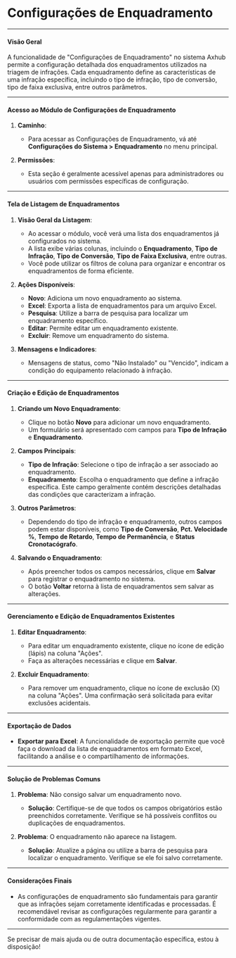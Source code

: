 # Configurações de Enquadramento

---

#### **Visão Geral**
A funcionalidade de "Configurações de Enquadramento" no sistema Axhub permite a configuração detalhada dos enquadramentos utilizados na triagem de infrações. Cada enquadramento define as características de uma infração específica, incluindo o tipo de infração, tipo de conversão, tipo de faixa exclusiva, entre outros parâmetros.

---

#### **Acesso ao Módulo de Configurações de Enquadramento**

1. **Caminho**:
    - Para acessar as Configurações de Enquadramento, vá até **Configurações do Sistema > Enquadramento** no menu principal.

2. **Permissões**:
    - Esta seção é geralmente acessível apenas para administradores ou usuários com permissões específicas de configuração.

---

#### **Tela de Listagem de Enquadramentos**

1. **Visão Geral da Listagem**:
    - Ao acessar o módulo, você verá uma lista dos enquadramentos já configurados no sistema.
    - A lista exibe várias colunas, incluindo o **Enquadramento**, **Tipo de Infração**, **Tipo de Conversão**, **Tipo de Faixa Exclusiva**, entre outras.
    - Você pode utilizar os filtros de coluna para organizar e encontrar os enquadramentos de forma eficiente.

2. **Ações Disponíveis**:
    - **Novo**: Adiciona um novo enquadramento ao sistema.
    - **Excel**: Exporta a lista de enquadramentos para um arquivo Excel.
    - **Pesquisa**: Utilize a barra de pesquisa para localizar um enquadramento específico.
    - **Editar**: Permite editar um enquadramento existente.
    - **Excluir**: Remove um enquadramento do sistema.

3. **Mensagens e Indicadores**:
    - Mensagens de status, como "Não Instalado" ou "Vencido", indicam a condição do equipamento relacionado à infração.

---

#### **Criação e Edição de Enquadramentos**

1. **Criando um Novo Enquadramento**:
    - Clique no botão **Novo** para adicionar um novo enquadramento.
    - Um formulário será apresentado com campos para **Tipo de Infração** e **Enquadramento**.

2. **Campos Principais**:
    - **Tipo de Infração**: Selecione o tipo de infração a ser associado ao enquadramento.
    - **Enquadramento**: Escolha o enquadramento que define a infração específica. Este campo geralmente contém descrições detalhadas das condições que caracterizam a infração.

3. **Outros Parâmetros**:
    - Dependendo do tipo de infração e enquadramento, outros campos podem estar disponíveis, como **Tipo de Conversão**, **Pct. Velocidade %**, **Tempo de Retardo**, **Tempo de Permanência**, e **Status Cronotacógrafo**.

4. **Salvando o Enquadramento**:
    - Após preencher todos os campos necessários, clique em **Salvar** para registrar o enquadramento no sistema.
    - O botão **Voltar** retorna à lista de enquadramentos sem salvar as alterações.

---

#### **Gerenciamento e Edição de Enquadramentos Existentes**

1. **Editar Enquadramento**:
    - Para editar um enquadramento existente, clique no ícone de edição (lápis) na coluna "Ações".
    - Faça as alterações necessárias e clique em **Salvar**.

2. **Excluir Enquadramento**:
    - Para remover um enquadramento, clique no ícone de exclusão (X) na coluna "Ações". Uma confirmação será solicitada para evitar exclusões acidentais.

---

#### **Exportação de Dados**

- **Exportar para Excel**: A funcionalidade de exportação permite que você faça o download da lista de enquadramentos em formato Excel, facilitando a análise e o compartilhamento de informações.

---

#### **Solução de Problemas Comuns**

1. **Problema**: Não consigo salvar um enquadramento novo.
    - **Solução**: Certifique-se de que todos os campos obrigatórios estão preenchidos corretamente. Verifique se há possíveis conflitos ou duplicações de enquadramentos.

2. **Problema**: O enquadramento não aparece na listagem.
    - **Solução**: Atualize a página ou utilize a barra de pesquisa para localizar o enquadramento. Verifique se ele foi salvo corretamente.

---

#### **Considerações Finais**

- As configurações de enquadramento são fundamentais para garantir que as infrações sejam corretamente identificadas e processadas. É recomendável revisar as configurações regularmente para garantir a conformidade com as regulamentações vigentes.

---

Se precisar de mais ajuda ou de outra documentação específica, estou à disposição!